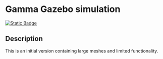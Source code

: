 # Gamma Gazebo simulation

[![Static Badge](https://img.shields.io/badge/ROS_2-Humble-34aec5)](https://docs.ros.org/en/humble/)

## Description

This is an initial version containing large meshes and limited functionality. 
